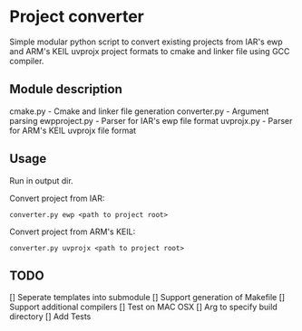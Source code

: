 # Project converter

Simple modular python script to convert existing projects from IAR's ewp and ARM's KEIL uvprojx project formats to cmake and linker file using GCC compiler.

## Module description

cmake.py - Cmake and linker file generation
converter.py - Argument parsing
ewpproject.py - Parser for IAR's ewp file format
uvprojx.py - Parser for ARM's KEIL uvprojx file format

## Usage

Run in output dir.

Convert project from IAR:

    converter.py ewp <path to project root>

Convert project from ARM's KEIL:

    converter.py uvprojx <path to project root>
	
## TODO

[] Seperate templates into submodule
[] Support generation of Makefile
[] Support additional compilers
[] Test on MAC OSX 
[] Arg to specify build directory
[] Add Tests